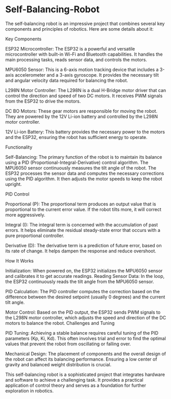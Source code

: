 # Self-Balancing-Robot
The self-balancing robot is an impressive project that combines several key components and principles of robotics. Here are some details about it:

Key Components

ESP32 Microcontroller:
The ESP32 is a powerful and versatile microcontroller with built-in Wi-Fi and Bluetooth capabilities. It handles the main processing tasks, reads sensor data, and controls the motors.

MPU6050 Sensor:
This is a 6-axis motion tracking device that includes a 3-axis accelerometer and a 3-axis gyroscope. It provides the necessary tilt and angular velocity data required for balancing the robot.

L298N Motor Controller:
The L298N is a dual H-Bridge motor driver that can control the direction and speed of two DC motors. It receives PWM signals from the ESP32 to drive the motors.

DC BO Motors:
These gear motors are responsible for moving the robot. They are powered by the 12V Li-ion battery and controlled by the L298N motor controller.

12V Li-ion Battery:
This battery provides the necessary power to the motors and the ESP32, ensuring the robot has sufficient energy to operate.

Functionality

Self-Balancing:
The primary function of the robot is to maintain its balance using a PID (Proportional-Integral-Derivative) control algorithm. The MPU6050 sensor continuously measures the tilt angle of the robot.
The ESP32 processes the sensor data and computes the necessary corrections using the PID algorithm. It then adjusts the motor speeds to keep the robot upright.

PID Control

Proportional (P):
The proportional term produces an output value that is proportional to the current error value. If the robot tilts more, it will correct more aggressively.

Integral (I):
The integral term is concerned with the accumulation of past errors. It helps eliminate the residual steady-state error that occurs with a pure proportional controller.

Derivative (D):
The derivative term is a prediction of future error, based on its rate of change. It helps dampen the response and reduce overshoot.

How It Works

Initialization:
When powered on, the ESP32 initializes the MPU6050 sensor and calibrates it to get accurate readings.
Reading Sensor Data:
In the loop, the ESP32 continuously reads the tilt angle from the MPU6050 sensor.

PID Calculation:
The PID controller computes the correction based on the difference between the desired setpoint (usually 0 degrees) and the current tilt angle.

Motor Control:
Based on the PID output, the ESP32 sends PWM signals to the L298N motor controller, which adjusts the speed and direction of the DC motors to balance the robot.
Challenges and Tuning

PID Tuning:
Achieving a stable balance requires careful tuning of the PID parameters (Kp, Ki, Kd). This often involves trial and error to find the optimal values that prevent the robot from oscillating or falling over.

Mechanical Design:
The placement of components and the overall design of the robot can affect its balancing performance. Ensuring a low center of gravity and balanced weight distribution is crucial.

This self-balancing robot is a sophisticated project that integrates hardware and software to achieve a challenging task. It provides a practical application of control theory and serves as a foundation for further exploration in robotics.

